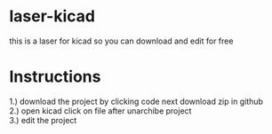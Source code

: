 # laser-kicad
this is a laser for kicad so you can download and edit for free
# Instructions
1.) download the project by clicking code next download zip in github<br>
2.) open kicad click on file after unarchibe project<br>
3.) edit the project
